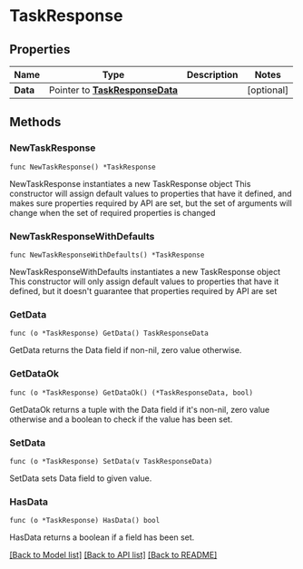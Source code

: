 # TaskResponse

## Properties

Name | Type | Description | Notes
------------ | ------------- | ------------- | -------------
**Data** | Pointer to [**TaskResponseData**](TaskResponseData.md) |  | [optional] 

## Methods

### NewTaskResponse

`func NewTaskResponse() *TaskResponse`

NewTaskResponse instantiates a new TaskResponse object
This constructor will assign default values to properties that have it defined,
and makes sure properties required by API are set, but the set of arguments
will change when the set of required properties is changed

### NewTaskResponseWithDefaults

`func NewTaskResponseWithDefaults() *TaskResponse`

NewTaskResponseWithDefaults instantiates a new TaskResponse object
This constructor will only assign default values to properties that have it defined,
but it doesn't guarantee that properties required by API are set

### GetData

`func (o *TaskResponse) GetData() TaskResponseData`

GetData returns the Data field if non-nil, zero value otherwise.

### GetDataOk

`func (o *TaskResponse) GetDataOk() (*TaskResponseData, bool)`

GetDataOk returns a tuple with the Data field if it's non-nil, zero value otherwise
and a boolean to check if the value has been set.

### SetData

`func (o *TaskResponse) SetData(v TaskResponseData)`

SetData sets Data field to given value.

### HasData

`func (o *TaskResponse) HasData() bool`

HasData returns a boolean if a field has been set.


[[Back to Model list]](../README.md#documentation-for-models) [[Back to API list]](../README.md#documentation-for-api-endpoints) [[Back to README]](../README.md)


